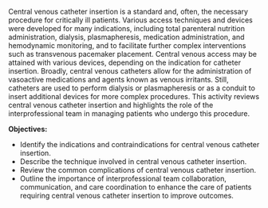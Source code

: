 Central venous catheter insertion is a standard and, often, the necessary procedure for critically ill patients. Various access techniques and devices were developed for many indications, including total parenteral nutrition administration, dialysis, plasmapheresis, medication administration, and hemodynamic monitoring, and to facilitate further complex interventions such as transvenous pacemaker placement. Central venous access may be attained with various devices, depending on the indication for catheter insertion. Broadly, central venous catheters allow for the administration of vasoactive medications and agents known as venous irritants. Still, catheters are used to perform dialysis or plasmapheresis or as a conduit to insert additional devices for more complex procedures. This activity reviews central venous catheter insertion and highlights the role of the interprofessional team in managing patients who undergo this procedure.

**Objectives:**
- Identify the indications and contraindications for central venous catheter insertion.
- Describe the technique involved in central venous catheter insertion.
- Review the common complications of central venous catheter insertion.
- Outline the importance of interprofessional team collaboration, communication, and care coordination to enhance the care of patients requiring central venous catheter insertion to improve outcomes.